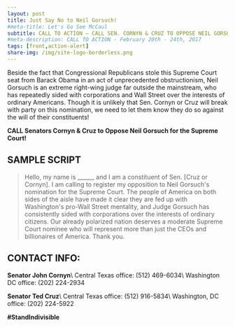 ```yaml
---
layout: post
title: Just Say No to Neil Gorsuch!
#meta-title: Let's Go See McCaul
subtitle: CALL TO ACTION – CALL SEN. CORNYN & CRUZ TO OPPOSE NEIL GORSUCH FOR THE SUPREME COURT!
#meta-description: CALL TO ACTION - February 20th - 24th, 2017
tags: [front,action-alert]
share-img: /img/site-logo-borderless.png
---
```

Beside the fact that Congressional Republicans stole this Supreme Court seat from Barack Obama in an act of unprecedented obstructionism, Neil Gorsuch is an extreme right-wing judge far outside the mainstream, who has repeatedly sided with corporations and Wall Street over the interests of ordinary Americans. Though it is unlikely that Sen. Cornyn or Cruz will break with party on this nomination, we need to let them know they do so against the will of their constituents!

**CALL Senators Cornyn &amp; Cruz to Oppose Neil Gorsuch for the Supreme Court!**

## SAMPLE SCRIPT
>Hello, my name is &#95;&#95;&#95;&#95;&#95;&#95; and I am a constituent of Sen. [Cruz or Cornyn]. I am calling to register my opposition to Neil Gorsuch's nomination for the Supreme Court. The people of America on both sides of the aisle have made it clear they are fed up with Washington's pro-Wall Street mentality, and Judge Gorsuch has consistently sided with corporations over the interests of ordinary citizens. Our already polarized nation deserves a moderate Supreme Court nominee who will represent more than just the CEOs and billionaires of America. Thank you.

## CONTACT INFO:

**Senator John Cornyn**\\
Central Texas office: (512) 469-6034\\
Washington DC office: (202) 224-2934

**Senator Ted Cruz**\\
Central Texas office: (512) 916-5834\\
Washington, DC office: (202) 224-5922

**#StandIndivisible**

